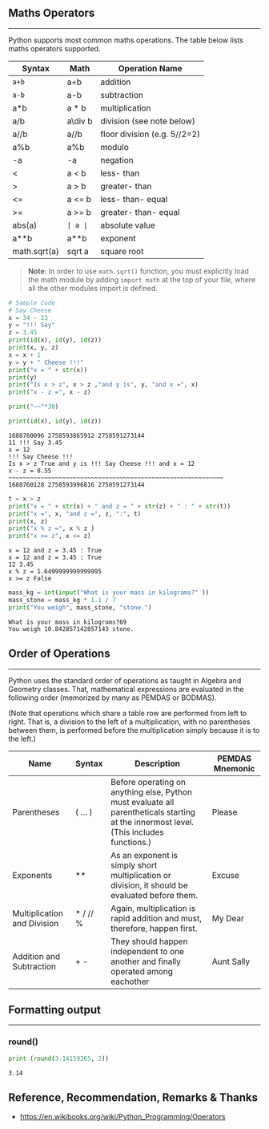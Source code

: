 
## Maths Operators
----

Python supports most common maths operations. The table below lists maths operators supported.


| Syntax 	| Math 	| Operation Name 	|
|--------------	|-------------------------------------------	|------------------------------------------------------------------	|
| `a+b` 	| a+b 	| addition 	|
| `a-b` 	| a-b 	| subtraction 	|
| a*b 	|  a \* b   | multiplication 	|
| a/b 	|  a\div b  | division (see note below) 	|
| a//b 	|  a//b 	| floor division (e.g. 5//2=2) 	|
| a%b 	|  a%b 	| modulo 	| 
| -a 	| -a | negation 	| 
| <    | a < b | less- than           | 
| >    | a > b  | greater- than        |
| <=   | a <= b | less- than- equal    |
| >=   | a >= b | greater- than- equal |
| abs(a)| <code>&#124; a &#124;</code>	| absolute value 	|
| a**b 	| a**b 	| exponent 	|
| math.sqrt(a) 	|  sqrt a  	| square root 	|



> **Note**:
In order to use `math.sqrt()` function, you must explicitly load the math module by adding ```import math``` at the top of your file, where all the other modules import is defined.


```python
# Sample Code
# Say Cheese
x = 34 - 23 
y = "!!! Say" 
z = 3.45
print(id(x), id(y), id(z))
print(x, y, z)
x = x + 1
y = y + " Cheese !!!"
print("x = " + str(x))
print(y)
print("Is x > z", x > z ,"and y is", y, "and x =", x)
print("x - z =", x - z)

print("~~"*30)

print(id(x), id(y), id(z))
```

    1688760096 2758593865912 2758591273144
    11 !!! Say 3.45
    x = 12
    !!! Say Cheese !!!
    Is x > z True and y is !!! Say Cheese !!! and x = 12
    x - z = 8.55
    ~~~~~~~~~~~~~~~~~~~~~~~~~~~~~~~~~~~~~~~~~~~~~~~~~~~~~~~~~~~~
    1688760128 2758593996816 2758591273144



```python
t = x > z
print("x = " + str(x) + " and z = " + str(z) + " : " + str(t))
print("x =", x, "and z =", z, ":", t)
print(x, z)
print("x % z =", x % z )
print("x >= z", x <= z)
```

    x = 12 and z = 3.45 : True
    x = 12 and z = 3.45 : True
    12 3.45
    x % z = 1.6499999999999995
    x >= z False



```python
mass_kg = int(input("What is your mass in kilograms?" ))
mass_stone = mass_kg * 1.1 / 7
print("You weigh", mass_stone, "stone.")
```

    What is your mass in kilograms?69
    You weigh 10.842857142857143 stone.


## Order of Operations
---
Python uses the standard order of operations as taught in Algebra and Geometry classes. That, mathematical expressions are evaluated in the following order (memorized by many as PEMDAS or BODMAS).

(Note that operations which share a table row are performed from left to right. That is, a division to the left of a multiplication, with no parentheses between them, is performed before the multiplication simply because it is to the left.)


| Name 	| Syntax 	| Description 	| PEMDAS Mnemonic 	|
|----------------------------	|----------	|----------------------------------------------------------------------------------------------------------------------------------------	|-----------------	|
| Parentheses 	| ( ... ) 	| Before operating on anything else, Python must evaluate all parentheticals starting at the innermost level. (This includes functions.) 	| Please 	|
| Exponents 	| \** 	| As an exponent is simply short multiplication or division, it should be evaluated before them. 	| Excuse 	|
| Multiplication and Division 	| * / // % 	| Again, multiplication is rapid addition and must, therefore, happen first. 	| My Dear 	|
| Addition and Subtraction 	| + - 	| They should happen independent to one another and finally operated among eachother 	| Aunt Sally 	|

## Formatting output
---
### round()



```python
print (round(3.14159265, 2))
```

    3.14


## Reference, Recommendation, Remarks & Thanks 

- https://en.wikibooks.org/wiki/Python_Programming/Operators
